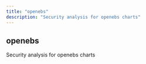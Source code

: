 ```yaml
---
title: "openebs"
description: "Security analysis for openebs charts"
---
```


## openebs

Security analysis for openebs charts
